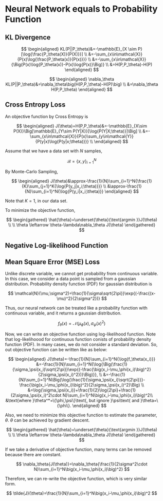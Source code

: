# Neural Network equals to Probability Function

## KL Divergence

$$
\begin{aligned}
KL(P||P_\theta)&=-\mathbb{E}_{X \sim P}[\log{\frac{P_\theta(X)}{P(X)}}] \\
&=-\sum_{x\in\mathcal{X}}{P(x)\log{\frac{P_\theta(x)}{P(x)}}} \\
&=-\sum_{x\in\mathcal{X}}{\Big(P(x)\log{P_\theta(x)}-P(x)\log{P(x)}\Big)} \\
&=H(P,P_\theta)-H(P)
\end{aligned}
$$

$$
\begin{aligned}
\nabla_\theta KL(P||P_\theta)&=\nabla_\theta\big(H(P,P_\theta)-H(P)\big) \\
&=\nabla_\theta H(P,P_\theta)
\end{aligned}
$$

## Cross Entropy Loss

An objective function by Cross Entropy is

$$
\begin{aligned}
J(\theta)=H(P,P_\theta)&=-\mathbb{E}_{X\sim P(X)}\Big[\mathbb{E}_{Y\sim P(Y|X)}[\log{P(Y|X;\theta)}]\Big] \\
&=-\sum_{x\in\mathcal{X}}{P(x)\sum_{y\in\mathcal{Y}}{P(y|x)\log{P(y|x;\theta)}}} \\
\end{aligned}
$$

Assume that we have a data set with $N$ samples,

$$
\mathcal{B}=\{x,y\}_{i=1}^N
$$

By Monte-Carlo Sampling,

$$
\begin{aligned}
J(\theta)&\approx-\frac{1}{N}\sum_{i=1}^N{\frac{1}{K}\sum_{j=1}^K{\log{P(y_j|x_i;\theta)}}} \\
&\approx-\frac{1}{N}\sum_{i=1}^N{\log{P(y_i|x_i;\theta)}}
\end{aligned}
$$

Note that $K=1$, in our data set. 

To minimize the objective function,

$$
\begin{gathered}
\hat{\theta}=\underset{\theta}{\text{argmin }}J(\theta) \\ \\
\theta \leftarrow \theta-\lambda\nabla_\theta J(\theta)
\end{gathered}
$$

## Negative Log-likelihood Function

## Mean Square Error (MSE) Loss

Unlike discrete variable, we cannot get probability from continuous variable. In this case, we consider a data point is sampled from a gaussian distribution. Probability density function (PDF) for gaussian distribution is

$$
\mathcal{N}(\mu,\sigma^2)=\frac{1}{\sigma\sqrt{2\pi}}\exp{(-\frac{(x-\mu)^2}{2\sigma^2})}
$$

Thus, our neural network can be treated like a probability function with continuous variable, and it returns a gaussian distribution.

$$
f_\theta(x)=\mathcal{N}\big(\mu_\phi(x), \sigma_\psi(x)^2\big)
$$

Now, we can write an objective function using log-likelihood function. Note that log-likelihoood for continuous function conists of probability density function (PDF). In many cases, we do not consider a standard deviation. So, out objective function can be written like as below:

$$
\begin{aligned}
J(\theta)=-\frac{1}{N}\sum_{i=1}^N{\log{f_\theta(x_i)}}
&=-\frac{1}{N}\sum_{i=1}^N{\log{\Big(\frac{1}{\sigma_\psi(x_i)\sqrt{2\pi}}\exp{(-\frac{\big(x_i-\mu_\phi(x_i)\big)^2}{2\sigma_\psi(x_i)^2})}\Big)}}, \\
&=-\frac{1}{N}\sum_{i=1}^N\Big(\log{\frac{1}{\sigma_\psi(x_i)\sqrt{2\pi}}}-\frac{\big(x_i-\mu_\phi(x_i)\big)^2}{2\sigma_\psi(x_i)^2}\Big) \\
&=\log{\sigma_\psi(x_i)}+\frac{1}{2}\log{2\pi}+\frac{1}{2\sigma_\psi(x_i)^2\cdot N}\sum_{i=1}^N\big(x_i-\mu_\phi(x_i)\big)^2\\
&\text{where }\theta^*=\{\phi,\psi\}\text{, but ignore }\psi\text{ and }\theta=\{\phi\}.
\end{aligned}
$$

Also, we need to minimize this objective function to estimate the parameter, $\theta$. $\theta$ can be achieved by gradient descent.

$$
\begin{gathered}
\hat{\theta}=\underset{\theta}{\text{argmin }}J(\theta) \\ \\
\theta \leftarrow \theta-\lambda\nabla_\theta J(\theta)
\end{gathered}
$$

If we take a derivative of objective function, many terms can be removed because there are constant.

$$
\nabla_\theta{J(\theta)}=\nabla_\theta{\frac{1}{2\sigma^2\cdot N}\sum_{i=1}^N\big(x_i-\mu_\phi(x_i)\big)^2}
$$

Therefore, we can re-write the objective function, which is very similar form.

$$
\tilde{J}(\theta)=\frac{1}{N}\sum_{i=1}^N\big(x_i-\mu_\phi(x_i)\big)^2
$$